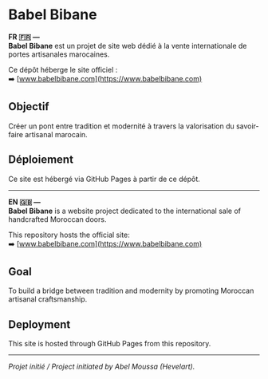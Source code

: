 # Babel Bibane

**FR 🇫🇷 —**  
**Babel Bibane** est un projet de site web dédié à la vente internationale de portes artisanales marocaines.

Ce dépôt héberge le site officiel :  
➡️ [www.babelbibane.com](https://www.babelbibane.com)

## Objectif

Créer un pont entre tradition et modernité à travers la valorisation du savoir-faire artisanal marocain.

## Déploiement

Ce site est hébergé via GitHub Pages à partir de ce dépôt.

---

**EN 🇬🇧 —**  
**Babel Bibane** is a website project dedicated to the international sale of handcrafted Moroccan doors.

This repository hosts the official site:  
➡️ [www.babelbibane.com](https://www.babelbibane.com)

## Goal

To build a bridge between tradition and modernity by promoting Moroccan artisanal craftsmanship.

## Deployment

This site is hosted through GitHub Pages from this repository.

---

*Projet initié / Project initiated by Abel Moussa (Hevelart).*
